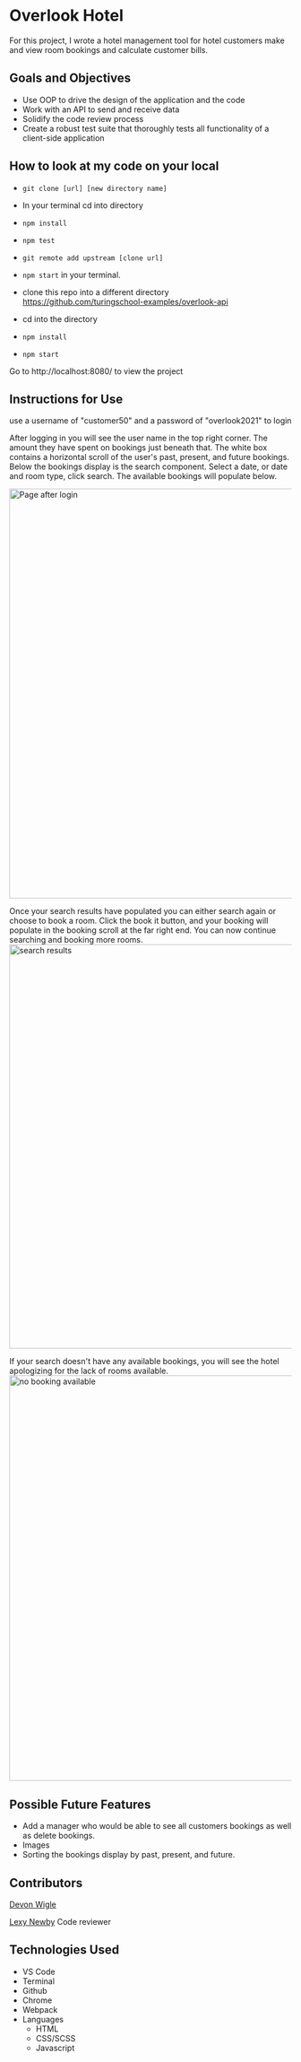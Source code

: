 # Overlook Hotel

For this project, I wrote a hotel management tool for hotel customers make and view room bookings and calculate customer bills.

## Goals and Objectives
 * Use OOP to drive the design of the application and the code
 * Work with an API to send and receive data
 * Solidify the code review process
 * Create a robust test suite that thoroughly tests all functionality of a client-side application

## How to look at my code on your local
 * `git clone [url] [new directory name]`
 * In your terminal cd into directory
 * `npm install`
 * `npm test`
 * `git remote add upstream [clone url]`
 * `npm start` in your terminal. 

 * clone this repo into a different directory https://github.com/turingschool-examples/overlook-api
 * cd into the directory
 * `npm install`
 * `npm start`

Go to http://localhost:8080/ to view the project

## Instructions for Use

use a username of "customer50" and a password of "overlook2021" to login

After logging in you will see the user name in the top right corner. The amount they have spent on bookings just beneath that.
The white box contains a horizontal scroll of the user's past, present, and future bookings.  Below the bookings display is the search component.  Select a date, or date and room type, click search.  The available bookings will populate below.

<img width="731" alt="Page after login" src="https://user-images.githubusercontent.com/88619501/150062182-447115f1-53a0-42c1-9ce7-a446e32139aa.png">

Once your search results have populated you can either search again or choose to book a room.  Click the book it button, and your booking will populate in the booking scroll at the far right end.  You can now continue searching and booking more rooms.
<img width="721" alt="search results" src="https://user-images.githubusercontent.com/88619501/150062185-a94aadce-6f04-4e91-ac7f-31fd0b46f500.png">

If your search doesn't have any available bookings, you will see the hotel apologizing for the lack of rooms available.
<img width="723" alt="no booking available" src="https://user-images.githubusercontent.com/88619501/150062186-2a848a6c-7b31-4cd9-be61-07593e884461.png">

## Possible Future Features
 * Add a manager who would be able to see all customers bookings as well as delete bookings.
 * Images
 * Sorting the bookings display by past, present, and future.

 ## Contributors
 [Devon Wigle](https://github.com/devonwigle)

 [Lexy Newby](https://github.com/anewb87) Code reviewer

## Technologies Used
 * VS Code
 * Terminal
 * Github
 * Chrome
 * Webpack
 * Languages
   * HTML
   * CSS/SCSS
   * Javascript